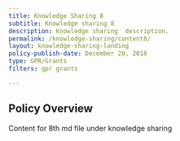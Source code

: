 ```yaml
---
title: Knowledge Sharing 8
subtitle: Knowledge sharing 8
description: Knowledge sharing  description. 
permalink: /knowledge-sharing/content8/
layout: knowledge-sharing-landing
policy-publish-date: December 20, 2018
type: GPR/Grants
filters: gpr grants

---
```

## Policy Overview ##


Content for 8th md file under knowledge sharing
